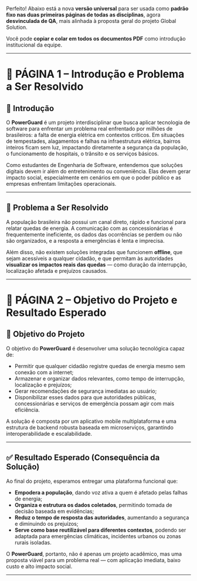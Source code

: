 Perfeito! Abaixo está a nova **versão universal** para ser usada como **padrão fixo nas duas primeiras páginas de todas as disciplinas**, agora **desvinculada de QA**, mais alinhada à proposta geral do projeto Global Solution.

Você pode **copiar e colar em todos os documentos PDF** como introdução institucional da equipe.

---

# 🧾 **PÁGINA 1 – Introdução e Problema a Ser Resolvido**

## 🔷 **Introdução**

O **PowerGuard** é um projeto interdisciplinar que busca aplicar tecnologia de software para enfrentar um problema real enfrentado por milhões de brasileiros: a falta de energia elétrica em contextos críticos. Em situações de tempestades, alagamentos e falhas na infraestrutura elétrica, bairros inteiros ficam sem luz, impactando diretamente a segurança da população, o funcionamento de hospitais, o trânsito e os serviços básicos.

Como estudantes de Engenharia de Software, entendemos que soluções digitais devem ir além do entretenimento ou conveniência. Elas devem gerar impacto social, especialmente em cenários em que o poder público e as empresas enfrentam limitações operacionais.

---

## 🔶 **Problema a Ser Resolvido**

A população brasileira não possui um canal direto, rápido e funcional para relatar quedas de energia. A comunicação com as concessionárias é frequentemente ineficiente, os dados das ocorrências se perdem ou não são organizados, e a resposta a emergências é lenta e imprecisa.

Além disso, não existem soluções integradas que funcionem **offline**, que sejam acessíveis a qualquer cidadão, e que permitam às autoridades **visualizar os impactos reais das quedas** — como duração da interrupção, localização afetada e prejuízos causados.

---

# 📄 **PÁGINA 2 – Objetivo do Projeto e Resultado Esperado**

## 🎯 **Objetivo do Projeto**

O objetivo do **PowerGuard** é desenvolver uma solução tecnológica capaz de:

- Permitir que qualquer cidadão registre quedas de energia mesmo sem conexão com a internet;
- Armazenar e organizar dados relevantes, como tempo de interrupção, localização e prejuízos;
- Gerar recomendações de segurança imediatas ao usuário;
- Disponibilizar esses dados para que autoridades públicas, concessionárias e serviços de emergência possam agir com mais eficiência.

A solução é composta por um aplicativo mobile multiplataforma e uma estrutura de backend robusta baseada em microserviços, garantindo interoperabilidade e escalabilidade.

---

## ✅ **Resultado Esperado (Consequência da Solução)**

Ao final do projeto, esperamos entregar uma plataforma funcional que:

- **Empodera a população**, dando voz ativa a quem é afetado pelas falhas de energia;
- **Organiza e estrutura os dados coletados**, permitindo tomada de decisão baseada em evidências;
- **Reduz o tempo de resposta das autoridades**, aumentando a segurança e diminuindo os prejuízos;
- **Serve como base reutilizável para diferentes contextos**, podendo ser adaptada para emergências climáticas, incidentes urbanos ou zonas rurais isoladas.

O **PowerGuard**, portanto, não é apenas um projeto acadêmico, mas uma proposta viável para um problema real — com aplicação imediata, baixo custo e alto impacto social.

---
